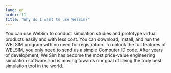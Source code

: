 ```yaml
---
lang: en
order: 11
title: "Why do I want to use WelSim?"
---
```


You can use WelSim to conduct simulation studies and prototype virtual products easily and with less cost. You can download, install, and run the WELSIM program with no need for registration. To unlock the full features of WELSIM, you only need to send us a simple Computer ID code. After years of development, WelSim has become the most price-value engineering simulation software and is moving towards our goal of being the truly best simulation tool in the world.
